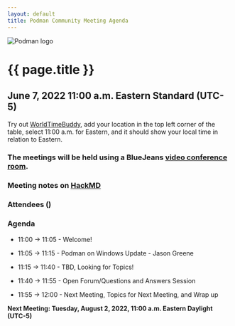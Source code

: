 ```yaml
---
layout: default
title: Podman Community Meeting Agenda
---
```


![Podman logo](../../../images/podman.svg)

# {{ page.title }}
## June 7, 2022 11:00 a.m. Eastern Standard (UTC-5)

Try out [WorldTimeBuddy](https://www.worldtimebuddy.com/?pl=1&lid=5,0&h=5&date=6/7/2022%7C3&hf=1), add your location in the top left corner of the table,
select 11:00 a.m. for Eastern, and it should show your local time in relation to Eastern.

### The meetings will be held using a BlueJeans [video conference room](https://bluejeans.com/880216278/2568).

### Meeting notes on [HackMD](https://hackmd.io/fc1zraYdS0-klJ2KJcfC7w)

### Attendees ()

### Agenda

* 11:00 -> 11:05 - Welcome! 

* 11:05 -> 11:15 - Podman on Windows Update - Jason Greene

* 11:15 -> 11:40 - TBD, Looking for Topics!

* 11:40 -> 11:55 - Open Forum/Questions and Answers Session

* 11:55 -> 12:00 - Next Meeting, Topics for Next Meeting, and Wrap up

**Next Meeting: Tuesday,  August 2, 2022, 11:00 a.m. Eastern Daylight (UTC-5)**
